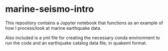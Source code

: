 # marine-seismo-intro

This repository contains a Jupyter notebook that functions as an example of how I process/look at marine earthquake data.

Also included is a yml file for creating the necessary conda environment to run the code and an earthquake catalog data file, in quakeml format.
